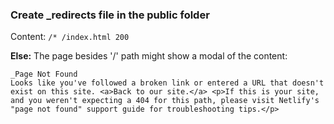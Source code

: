 ### Create _redirects file in the public folder

Content:
```/* /index.html 200```


**Else:** The page besides '/' path might show a modal of the content:
```
_Page Not Found
Looks like you've followed a broken link or entered a URL that doesn't exist on this site. <a>Back to our site.</a> <p>If this is your site, and you weren't expecting a 404 for this path, please visit Netlify's "page not found" support guide for troubleshooting tips.</p>
```
